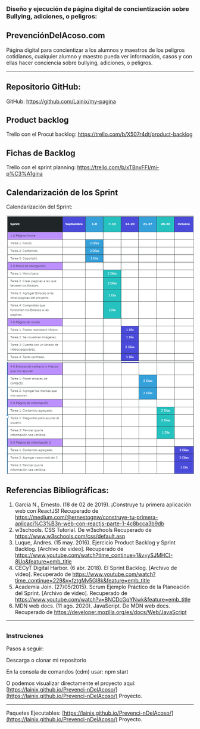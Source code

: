 ### Diseño y ejecución de página digital de concientización sobre Bullying, adiciones, o peligros:


## PrevenciónDelAcoso.com

Página digital para concientizar a los alumnos y maestros de los peligros cotidianos, cualquier alumno y maestro pueda ver información, casos y con ellas hacer conciencia sobre bullying, adiciones, o peligros.

***
##
## Repositorio GitHub: 

GitHub: https://github.com/Lainix/my-pagina

##
## Product backlog

Trello con el Procut backlog:  https://trello.com/b/X507r4dt/product-backlog

##
## Fichas de Backlog

Trello con el sprint planning: https://trello.com/b/xTBnvFFI/mi-p%C3%A1gina

##
## Calendarización de los Sprint 

Calendarización del Sprint:

![Sprint](sprint.PNG)
![Sprint_2](sprint2.PNG)

##
## Referencias Bibliográficas:

1. García N., Ernesto. (18 de 02 de 2019). ¡Construye tu primera aplicación web con ReactJS! Recuperado de https://medium.com/@ernestognw/construye-tu-primera-aplicaci%C3%B3n-web-con-reactjs-parte-1-4c8bcca3b9db
2. w3schools. CSS Tutorial. De w3schools Recuperado de https://www.w3schools.com/css/default.asp
3. Luque, Andres. (15 may. 2016). Ejercicio Product Backlog y Sprint Backlog. [Archivo de video].  Recuperado de https://www.youtube.com/watch?time_continue=1&v=ySJMHCI-8Uo&feature=emb_title
4. CECyT Digital Harbor. (6 abr. 2018). El Sprint Backlog. [Archivo de video].   Recuperado de https://www.youtube.com/watch?time_continue=229&v=fztgMv5Gl8k&feature=emb_title
5. Academia Join. (27/05/2015). Scrum Ejemplo Práctico de la Planeación del Sprint. [Archivo de video].  Recuperado de https://www.youtube.com/watch?v=BNCDcGqYNwk&feature=emb_title
6. MDN web docs. (11 ago. 2020). JavaScript. De MDN web docs.  Recuperado de  https://developer.mozilla.org/es/docs/Web/JavaScript 


***
##

### Instruciones

Pasos a seguir:

Descarga o clonar mi repositorio

En la consola de comandos (cdm) usar:
npm start


O podemos visualizar directamente el proyecto aquí: [https://lainix.github.io/Prevenci-nDelAcoso/](https://lainix.github.io/Prevenci-nDelAcoso/) Proyecto.


***
Paquetes Ejecutables: [https://lainix.github.io/Prevenci-nDelAcoso/](https://lainix.github.io/Prevenci-nDelAcoso/) Proyecto.